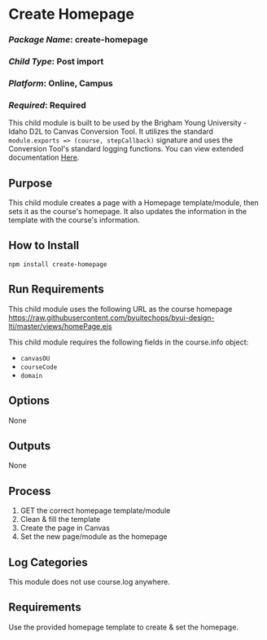 # Create Homepage
### *Package Name*: create-homepage
### *Child Type*: Post import
### *Platform*: Online, Campus
### *Required*: Required

This child module is built to be used by the Brigham Young University - Idaho D2L to Canvas Conversion Tool. It utilizes the standard `module.exports => (course, stepCallback)` signature and uses the Conversion Tool's standard logging functions. You can view extended documentation [Here](https://github.com/byuitechops/d2l-to-canvas-conversion-tool/tree/master/documentation).

## Purpose
This child module creates a page with a Homepage template/module, then sets it as the course's homepage. It also updates the information in the template with the course's information.

## How to Install

```
npm install create-homepage
```

## Run Requirements
This child module uses the following URL as the course homepage
https://raw.githubusercontent.com/byuitechops/byui-design-lti/master/views/homePage.ejs

This child module requires the following fields in the course.info object:
* `canvasOU`
* `courseCode`
* `domain`

## Options
None

## Outputs
None

## Process
1. GET the correct homepage template/module
2. Clean & fill the template
3. Create the page in Canvas
4. Set the new page/module as the homepage

## Log Categories
This module does not use course.log anywhere.


## Requirements
Use the provided homepage template to create & set the homepage.